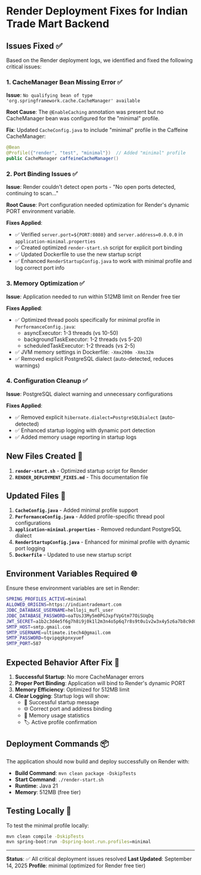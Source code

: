 # Render Deployment Fixes for Indian Trade Mart Backend

## Issues Fixed ✅

Based on the Render deployment logs, we identified and fixed the following critical issues:

### 1. CacheManager Bean Missing Error ✅
**Issue**: `No qualifying bean of type 'org.springframework.cache.CacheManager' available`

**Root Cause**: The `@EnableCaching` annotation was present but no CacheManager bean was configured for the "minimal" profile.

**Fix**: Updated `CacheConfig.java` to include "minimal" profile in the Caffeine CacheManager:
```java
@Bean
@Profile({"render", "test", "minimal"})  // Added "minimal" profile
public CacheManager caffeineCacheManager()
```

### 2. Port Binding Issues ✅
**Issue**: Render couldn't detect open ports - "No open ports detected, continuing to scan..."

**Root Cause**: Port configuration needed optimization for Render's dynamic PORT environment variable.

**Fixes Applied**:
- ✅ Verified `server.port=${PORT:8080}` and `server.address=0.0.0.0` in `application-minimal.properties`
- ✅ Created optimized `render-start.sh` script for explicit port binding
- ✅ Updated Dockerfile to use the new startup script
- ✅ Enhanced `RenderStartupConfig.java` to work with minimal profile and log correct port info

### 3. Memory Optimization ✅
**Issue**: Application needed to run within 512MB limit on Render free tier

**Fixes Applied**:
- ✅ Optimized thread pools specifically for minimal profile in `PerformanceConfig.java`:
  - asyncExecutor: 1-3 threads (vs 10-50)
  - backgroundTaskExecutor: 1-2 threads (vs 5-20)
  - scheduledTaskExecutor: 1-2 threads (vs 2-5)
- ✅ JVM memory settings in Dockerfile: `-Xmx200m -Xms32m`
- ✅ Removed explicit PostgreSQL dialect (auto-detected, reduces warnings)

### 4. Configuration Cleanup ✅
**Issue**: PostgreSQL dialect warning and unnecessary configurations

**Fixes Applied**:
- ✅ Removed explicit `hibernate.dialect=PostgreSQLDialect` (auto-detected)
- ✅ Enhanced startup logging with dynamic port detection
- ✅ Added memory usage reporting in startup logs

## New Files Created 📁

1. **`render-start.sh`** - Optimized startup script for Render
2. **`RENDER_DEPLOYMENT_FIXES.md`** - This documentation file

## Updated Files 🔄

1. **`CacheConfig.java`** - Added minimal profile support
2. **`PerformanceConfig.java`** - Added profile-specific thread pool configurations  
3. **`application-minimal.properties`** - Removed redundant PostgreSQL dialect
4. **`RenderStartupConfig.java`** - Enhanced for minimal profile with dynamic port logging
5. **`Dockerfile`** - Updated to use new startup script

## Environment Variables Required 🌐

Ensure these environment variables are set in Render:

```bash
SPRING_PROFILES_ACTIVE=minimal
ALLOWED_ORIGINS=https://indiantrademart.com
JDBC_DATABASE_USERNAME=helloji_mufl_user
JDBC_DATABASE_PASSWORD=oaTUsJ3My5m0PGJxpfVpGtm77OiSUqDq
JWT_SECRET=a1b2c3d4e5f6g7h8i9j0k1l2m3n4o5p6q7r8s9t0u1v2w3x4y5z6a7b8c9d0e1f2g3h4i5j6k7l8m9n0
SMTP_HOST=smtp.gmail.com
SMTP_USERNAME=ultimate.itech4@gmail.com
SMTP_PASSWORD=tqvipqgkpnxyuef
SMTP_PORT=587
```

## Expected Behavior After Fix 🚀

1. **Successful Startup**: No more CacheManager errors
2. **Proper Port Binding**: Application will bind to Render's dynamic PORT
3. **Memory Efficiency**: Optimized for 512MB limit
4. **Clear Logging**: Startup logs will show:
   - 🚀 Successful startup message
   - 🌐 Correct port and address binding
   - 💾 Memory usage statistics
   - 🏷️ Active profile confirmation

## Deployment Commands 📦

The application should now build and deploy successfully on Render with:
- **Build Command**: `mvn clean package -DskipTests`
- **Start Command**: `./render-start.sh`
- **Runtime**: Java 21
- **Memory**: 512MB (free tier)

## Testing Locally 🧪

To test the minimal profile locally:
```bash
mvn clean compile -DskipTests
mvn spring-boot:run -Dspring-boot.run.profiles=minimal
```

---
**Status**: ✅ All critical deployment issues resolved
**Last Updated**: September 14, 2025
**Profile**: minimal (optimized for Render free tier)
